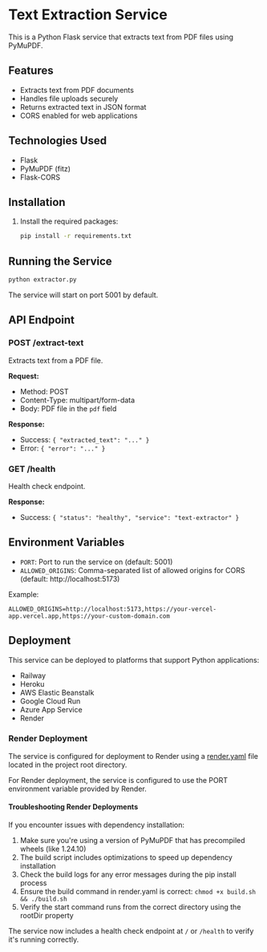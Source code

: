 # Text Extraction Service

This is a Python Flask service that extracts text from PDF files using PyMuPDF.

## Features

- Extracts text from PDF documents
- Handles file uploads securely
- Returns extracted text in JSON format
- CORS enabled for web applications

## Technologies Used

- Flask
- PyMuPDF (fitz)
- Flask-CORS

## Installation

1. Install the required packages:
   ```bash
   pip install -r requirements.txt
   ```

## Running the Service

```bash
python extractor.py
```

The service will start on port 5001 by default.

## API Endpoint

### POST /extract-text

Extracts text from a PDF file.

**Request:**

- Method: POST
- Content-Type: multipart/form-data
- Body: PDF file in the `pdf` field

**Response:**

- Success: `{ "extracted_text": "..." }`
- Error: `{ "error": "..." }`

### GET /health

Health check endpoint.

**Response:**

- Success: `{ "status": "healthy", "service": "text-extractor" }`

## Environment Variables

- `PORT`: Port to run the service on (default: 5001)
- `ALLOWED_ORIGINS`: Comma-separated list of allowed origins for CORS (default: http://localhost:5173)

Example:
```
ALLOWED_ORIGINS=http://localhost:5173,https://your-vercel-app.vercel.app,https://your-custom-domain.com
```

## Deployment

This service can be deployed to platforms that support Python applications:

- Railway
- Heroku
- AWS Elastic Beanstalk
- Google Cloud Run
- Azure App Service
- Render

### Render Deployment

The service is configured for deployment to Render using a [render.yaml](file:///d:/Abdul%20Samad/Code%20Work/Projects/Rags-bot/render.yaml) file located in the project root directory.

For Render deployment, the service is configured to use the PORT environment variable provided by Render.

#### Troubleshooting Render Deployments

If you encounter issues with dependency installation:

1. Make sure you're using a version of PyMuPDF that has precompiled wheels (like 1.24.10)
2. The build script includes optimizations to speed up dependency installation
3. Check the build logs for any error messages during the pip install process
4. Ensure the build command in render.yaml is correct: `chmod +x build.sh && ./build.sh`
5. Verify the start command runs from the correct directory using the rootDir property

The service now includes a health check endpoint at `/` or `/health` to verify it's running correctly.